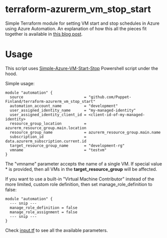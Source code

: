 # terraform-azurerm_vm_stop_start

Simple Terraform module for setting VM start and stop schedules in Azure using
Azure Automation. An explanation of how this all the pieces fit together is
available in [this blog post](https://www.puppeteers.net/blog/modern-cronjob-part-1-azure-automation-with-terraform/).

# Usage

This script uses
[Simple-Azure-VM-Start-Stop](https://github.com/diecknet/Simple-Azure-VM-Start-Stop)
Powershell script under the hood.

Simple usage:

    module "automation" {
      source                           = "github.com/Puppet-Finland/terraform-azurerm_vm_stop_start"
      automation_account_name          = "development"
      user_assigned_identity_name      = "my-managed-identity"
      user_assigned_identity_client_id = <client-id-of-my-managed-identity>
      resource_group_location          = azurerm_resource_group.main.location
      resource_group_name              = azurerm_resource_group.main.name
      subscription_id                  = data.azurerm_subscription.current.id
      target_resource_group_name       = "development-rg"
      vmname                           = "testvm"
    }

The "vmname" parameter accepts the name of a single VM. If special value \* is provided, then all
VMs in the **target_resource_group** will be affected.

If you want to use a built-in "Virtual Machine Contributor" instead of the more limited, custom role
definition, then set manage_role_definition to false:

    module "automation" {
      --- snip ---
      manage_role_definition = false
      manage_role_assignment = false
      --- snip ---
    }

Check [input.tf](input.tf) to see all the available parameters.
